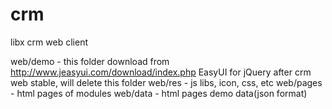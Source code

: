 # crm
libx crm web client

web/demo - this folder download from http://www.jeasyui.com/download/index.php EasyUI for jQuery
           after crm web stable, will delete this folder
 web/res - js libs, icon, css, etc
 web/pages - html pages of modules
 web/data - html pages demo data(json format)
 
 
 
